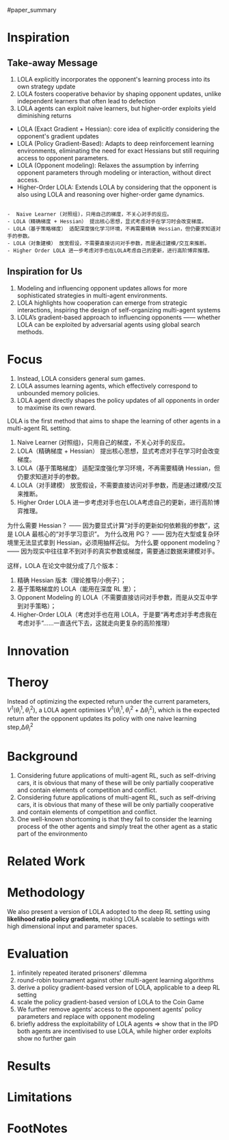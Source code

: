 #paper_summary 

# Inspiration

## Take-away Message

1. LOLA explicitly incorporates the opponent's learning process into its own strategy update
2. LOLA fosters cooperative behavior by shaping opponent updates, unlike independent learners that often lead to defection
3. LOLA agents can exploit naive learners, but higher-order exploits yield diminishing returns


- LOLA (Exact Gradient + Hessian):  core idea of explicitly considering the opponent's gradient updates
- LOLA (Policy Gradient-Based): Adapts to deep reinforcement learning environments, eliminating the need for exact Hessians but still requiring access to opponent parameters.
- LOLA (Opponent modeling): Relaxes the assumption by inferring opponent parameters through modeling or interaction, without direct access.
- Higher-Order LOLA: Extends LOLA by considering that the opponent is also using LOLA and reasoning over higher-order game dynamics.
```ad-seealso

-  Naive Learner (对照组)，只用自己的梯度，不关心对手的反应。
- LOLA（精确梯度 + Hessian） 提出核心思想，显式考虑对手在学习时会改变梯度。
- LOLA（基于策略梯度） 适配深度强化学习环境，不再需要精确 Hessian，但仍要求知道对手的参数。
- LOLA（对象建模） 放宽假设，不需要直接访问对手参数，而是通过建模/交互来推断。
- Higher Order LOLA 进一步考虑对手也在LOLA考虑自己的更新，进行高阶博弈推理。
```

## Inspiration for Us

1. Modeling and influencing opponent updates allows for more sophisticated strategies in multi-agent environments.
2. LOLA highlights how cooperation can emerge from strategic interactions, inspiring the design of self-organizing multi-agent systems
3. LOLA’s gradient-based approach to influencing opponents —— whether LOLA can be exploited by adversarial agents using global search methods.




# Focus
1. Instead, LOLA considers general sum games.
2. LOLA assumes learning agents, which effectively correspond to unbounded memory policies.
3. LOLA agent directly shapes the policy updates of all opponents in order to maximise its own reward.

LOLA is the first method that aims to shape the learning of other agents in a multi-agent RL setting.

1. Naive Learner (对照组)，只用自己的梯度，不关心对手的反应。
2. LOLA（精确梯度 + Hessian） 提出核心思想，显式考虑对手在学习时会改变梯度。
3. LOLA（基于策略梯度） 适配深度强化学习环境，不再需要精确 Hessian，但仍要求知道对手的参数。
4. LOLA（对手建模） 放宽假设，不需要直接访问对手参数，而是通过建模/交互来推断。
5. Higher Order LOLA 进一步考虑对手也在LOLA考虑自己的更新，进行高阶博弈推理。

为什么需要 Hessian？ —— 因为要显式计算“对手的更新如何依赖我的参数”，这是 LOLA 最核心的“对手学习意识”。
为什么改用 PG？ —— 因为在大型或复杂环境里无法显式拿到 Hessian，必须用抽样近似。
为什么要 opponent modeling？ —— 因为现实中往往拿不到对手的真实参数或梯度，需要通过数据来建模对手。



这样，LOLA 在论文中就分成了几个版本：

1. 精确 Hessian 版本（理论推导/小例子）；
2. 基于策略梯度的 LOLA（能用在深度 RL 里）；
3. Opponent Modeling 的 LOLA（不需要直接访问对手参数，而是从交互中学到对手策略）；
4. Higher-Order LOLA（考虑对手也在用 LOLA，于是要“再考虑对手考虑我在考虑对手”……一直迭代下去，这就走向更复杂的高阶推理）


# Innovation



# Theroy
Instead of optimizing the expected return under the current parameters, $V^{1}(θ_{i}^{1}, θ_{i}^{2})$, a LOLA agent optimises $V^{1}(θ_{i}^{1}, θ_{i}^{2}+ ∆θ_{i}^{2})$, which is the expected return after the opponent updates its policy with one naive learning step,$∆θ_{i}^{2}$


# Background
1. Considering future applications of multi-agent RL, such as self-driving cars, it is obvious that many of these will be only partially cooperative and contain elements of competition and conflict.
2. Considering future applications of multi-agent RL, such as self-driving cars, it is obvious that many of these will be only partially cooperative and contain elements of competition and conflict.
3. One well-known shortcoming is that they fail to consider the learning process of the other agents and simply treat the other agent as a static part of the environmento


# Related Work




# Methodology
We also present a version of LOLA adopted to the deep RL setting using **likelihood ratio policy gradients**, making LOLA scalable to settings with high dimensional input and parameter spaces.




# Evaluation
 1. infinitely repeated iterated prisoners’ dilemma
 2. round-robin tournament against other multi-agent learning algorithms 
 3. derive a policy gradient-based version of LOLA, applicable to a deep RL setting
 4. scale the policy gradient-based version of LOLA to the Coin Game
 5. We further remove agents’ access to the opponent agents’ policy parameters and replace with opponent modeling
 6.  briefly address the exploitability of LOLA agents $\Longrightarrow$ show that in the IPD both agents are incentivised to use LOLA, while higher order exploits show no further gain


# Results



# Limitations


# FootNotes
